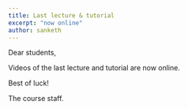```yaml
---
title: Last lecture & tutorial
excerpt: "now online"
author: sanketh
---
```


Dear students,

Videos of the last lecture and tutorial are now online.


Best of luck!

The course staff.